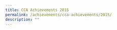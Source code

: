 ```yaml
---
title: CCA Achievements 2015
permalink: /achievements/cca-achievements/2015/
description: ""
---
```


